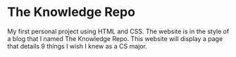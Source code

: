 # The Knowledge Repo
My first personal project using HTML and CSS. The website is in the style of a blog that I named The Knowledge Repo. This website will display a page that details 9 things I wish I knew as a CS major.
